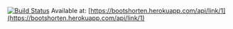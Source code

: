[![Build Status](https://travis-ci.org/Burdzi0/BootShorten.svg?branch=master)](https://travis-ci.org/Burdzi0/BootShorten)
Available at: [https://bootshorten.herokuapp.com/api/link/1](https://bootshorten.herokuapp.com/api/link/1)
